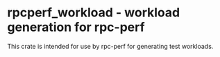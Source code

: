 # rpcperf_workload - workload generation for rpc-perf

This crate is intended for use by rpc-perf for generating test workloads.